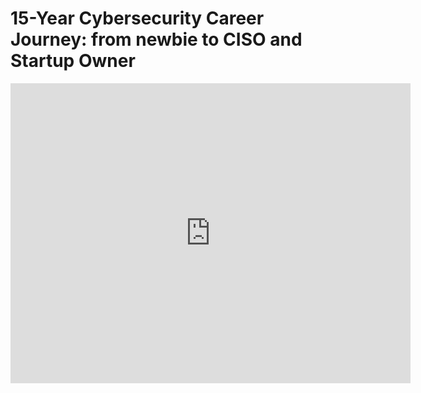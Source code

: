 # 15-Year Cybersecurity Career Journey: from newbie to CISO and Startup Owner


<iframe
  width="640"
  height="480"
  src="https://youtube.com/shorts/HKVp5g_ohwo?si=AhRUwbcJHaii_WNJ"
  frameborder="0"
  allow="autoplay; encrypted-media"
  allowfullscreen
>
</iframe>




